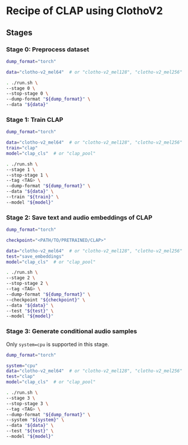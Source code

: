 # Recipe of CLAP using ClothoV2

## Stages

### Stage 0: Preprocess dataset

```sh
dump_format="torch"

data="clotho-v2_mel64"  # or "clotho-v2_mel128", "clotho-v2_mel256"

. ./run.sh \
--stage 0 \
--stop-stage 0 \
--dump-format "${dump_format}" \
--data "${data}"
```

### Stage 1: Train CLAP

```sh
dump_format="torch"

data="clotho-v2_mel64"  # or "clotho-v2_mel128", "clotho-v2_mel256"
train="clap"
model="clap_cls"  # or "clap_pool"

. ./run.sh \
--stage 1 \
--stop-stage 1 \
--tag <TAG> \
--dump-format "${dump_format}" \
--data "${data}" \
--train "${train}" \
--model "${model}"
```

### Stage 2: Save text and audio embeddings of CLAP

```sh
dump_format="torch"

checkpoint="<PATH/TO/PRETRAINED/CLAP>"

data="clotho-v2_mel64"  # or "clotho-v2_mel128", "clotho-v2_mel256"
test="save_embeddings"
model="clap_cls"  # or "clap_pool"

. ./run.sh \
--stage 2 \
--stop-stage 2 \
--tag <TAG> \
--dump-format "${dump_format}" \
--checkpoint "${checkpoint}" \
--data "${data}" \
--test "${test}" \
--model "${model}"
```

### Stage 3: Generate conditional audio samples

Only `system=cpu` is supported in this stage.

```sh
dump_format="torch"

system="cpu"
data="clotho-v2_mel64"  # or "clotho-v2_mel128", "clotho-v2_mel256"
test="clap"
model="clap_cls"  # or "clap_pool"

. ./run.sh \
--stage 3 \
--stop-stage 3 \
--tag <TAG> \
--dump-format "${dump_format}" \
--system "${system}" \
--data "${data}" \
--test "${test}" \
--model "${model}"
```
